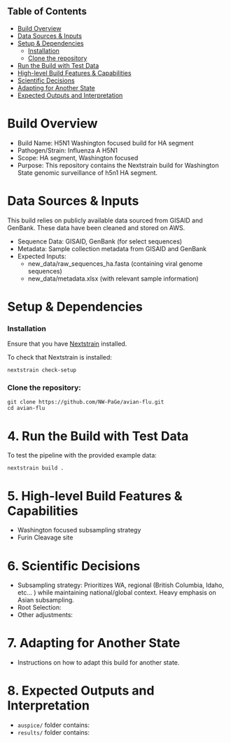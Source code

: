 ## Table of Contents
- [Build Overview](#build-overview)
- [Data Sources & Inputs](#data-sources--inputs)
- [Setup & Dependencies](#setup--dependencies)
  - [Installation](#installation)
  - [Clone the repository](#clone-the-repository)
- [Run the Build with Test Data](#run-the-build-with-test-data)
- [High-level Build Features & Capabilities](#high-level-build-features--capabilities)
- [Scientific Decisions](#scientific-decisions)
- [Adapting for Another State](#adapting-for-another-state)
- [Expected Outputs and Interpretation](#expected-outputs-and-interpretation)


# Build Overview
- Build Name: H5N1 Washington focused build for HA segment
- Pathogen/Strain: Influenza A H5N1
- Scope: HA segment, Washington focused
- Purpose: This repository contains the Nextstrain build for Washington State genomic surveillance of h5n1 HA segment.

# Data Sources & Inputs
This build relies on publicly available data sourced from GISAID and GenBank. These data have been cleaned and stored on AWS.

- Sequence Data: GISAID, GenBank (for select sequences)
- Metadata: Sample collection metadata from GISAID and GenBank
- Expected Inputs:
    - new_data/raw_sequences_ha.fasta (containing viral genome sequences)
    - new_data/metadata.xlsx (with relevant sample information)

# Setup & Dependencies
### Installation
Ensure that you have [Nextstrain](https://docs.nextstrain.org/en/latest/install.html) installed.

To check that Nextstrain is installed:
```
nextstrain check-setup
```

### Clone the repository:

```
git clone https://github.com/NW-PaGe/avian-flu.git
cd avian-flu
```

# 4. Run the Build with Test Data
To test the pipeline with the provided example data:

```
nextstrain build .
```

# 5. High-level Build Features & Capabilities
- Washington focused subsampling strategy
- Furin Cleavage site

# 6. Scientific Decisions
- Subsampling strategy: Prioritizes WA, regional (British Columbia, Idaho, etc... ) while maintaining national/global context. Heavy emphasis on Asian subsampling.
- Root Selection:
- Other adjustments:

# 7. Adapting for Another State
- Instructions on how to adapt this build for another state.

# 8. Expected Outputs and Interpretation

- `auspice/` folder contains:
- `results/` folder contains:
